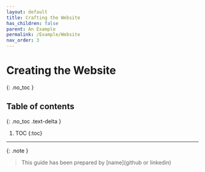 ```yaml
---
layout: default
title: Crafting the Website
has_children: false
parent: An Example
permalink: /Example/Website
nav_order: 3
---
```


# Creating the Website
{: .no_toc }

## Table of contents
{: .no_toc .text-delta }

1. TOC
{:toc}

---

{: .note }
> This guide has been prepared by [name](github or linkedin)
